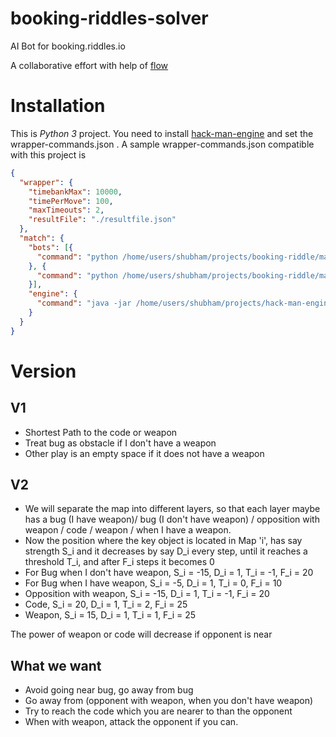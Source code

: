 # booking-riddles-solver

AI Bot for booking.riddles.io

A collaborative effort with help of [flow](makemeflow.org)

# Installation

This is *Python 3* project. You need to install [hack-man-engine](https://github.com/riddlesio/hack-man-engine) and set the wrapper-commands.json . A sample wrapper-commands.json compatible with this project is

```json
{
  "wrapper": {
    "timebankMax": 10000,
    "timePerMove": 100,
    "maxTimeouts": 2,
    "resultFile": "./resultfile.json"
  },
  "match": {
    "bots": [{
      "command": "python /home/users/shubham/projects/booking-riddle/main.py"
    }, {
      "command": "python /home/users/shubham/projects/booking-riddle/main.py"
    }],
    "engine": {
      "command": "java -jar /home/users/shubham/projects/hack-man-engine/build/libs/bookinggame-2.0.0.jar"
    }
  }
}
```

# Version

## V1

- Shortest Path to the code or weapon
- Treat bug as obstacle if I don't have a weapon
- Other play is an empty space if it does not have a weapon

## V2

- We will separate the map into different layers, so that each layer maybe has a bug (I have weapon)/ bug (I don't have weapon) / opposition with weapon / code / weapon / when I have a weapon.
- Now the position where the key object is located in Map 'i', has say strength S_i and it decreases by say D_i every step, until it reaches a threshold T_i, and after F_i steps it becomes 0
- For Bug when I don't have weapon, S_i = -15, D_i = 1, T_i = -1, F_i = 20
- For Bug when I have weapon, S_i = -5, D_i = 1, T_i = 0, F_i = 10
- Opposition with weapon, S_i = -15, D_i = 1, T_i = -1, F_i = 20
- Code, S_i = 20, D_i = 1, T_i = 2, F_i = 25
- Weapon, S_i = 15, D_i = 1, T_i = 1, F_i = 25

The power of weapon or code will decrease if opponent is near

## What we want

- Avoid going near bug, go away from bug
- Go away from (opponent with weapon, when you don't have weapon)
- Try to reach the code which you are nearer to than the opponent
- When with weapon, attack the opponent if you can.
